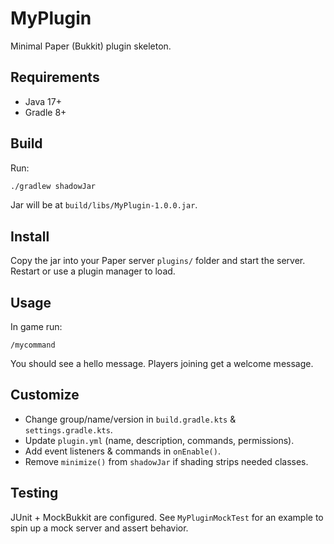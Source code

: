 # MyPlugin

Minimal Paper (Bukkit) plugin skeleton.

## Requirements

* Java 17+
* Gradle 8+

## Build

Run:

```bash
./gradlew shadowJar
```

Jar will be at `build/libs/MyPlugin-1.0.0.jar`.

## Install

Copy the jar into your Paper server `plugins/` folder and start the server. Restart or use a plugin manager to load.

## Usage

In game run:

```text
/mycommand
```

You should see a hello message. Players joining get a welcome message.

## Customize

* Change group/name/version in `build.gradle.kts` & `settings.gradle.kts`.
* Update `plugin.yml` (name, description, commands, permissions).
* Add event listeners & commands in `onEnable()`.
* Remove `minimize()` from `shadowJar` if shading strips needed classes.

## Testing

JUnit + MockBukkit are configured. See `MyPluginMockTest` for an example to spin up a mock server and assert behavior.
